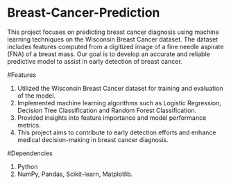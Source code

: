 # Breast-Cancer-Prediction
This project focuses on predicting breast cancer diagnosis using machine learning techniques on the Wisconsin Breast Cancer dataset. The dataset includes features computed from a digitized image of a fine needle aspirate (FNA) of a breast mass. Our goal is to develop an accurate and reliable predictive model to assist in early detection of breast cancer.

#Features
1. Utilized the Wisconsin Breast Cancer dataset for training and evaluation of the model.
2. Implemented machine learning algorithms such as Logistic Regression, Decision Tree Classification and Random Forest Classification.
3. Provided insights into feature importance and model performance metrics.
4. This project aims to contribute to early detection efforts and enhance medical decision-making in breast cancer diagnosis.

#Dependencies
1. Python
2. NumPy, Pandas, Scikit-learn, Matplotlib.
